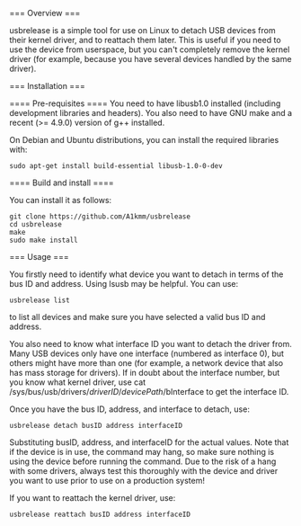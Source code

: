 === Overview ===

usbrelease is a simple tool for use on Linux to detach USB devices from their
kernel driver, and to reattach them later. This is useful if you need to use
the device from userspace, but you can't completely remove the kernel driver
(for example, because you have several devices handled by the same driver).

=== Installation ===

==== Pre-requisites ====
You need to have libusb1.0 installed (including development libraries and
headers). You also need to have GNU make and a recent (>= 4.9.0) version of g++
installed.

On Debian and Ubuntu distributions, you can install the required libraries with:

    sudo apt-get install build-essential libusb-1.0-0-dev

==== Build and install ====

You can install it as follows:

    git clone https://github.com/A1kmm/usbrelease
    cd usbrelease
    make
    sudo make install

=== Usage ===

You firstly need to identify what device you want to detach in terms of the bus ID
and address. Using lsusb may be helpful. You can use:

    usbrelease list

to list all devices and make sure you have selected a valid bus ID and address.

You also need to know what interface ID you want to detach the driver from.
Many USB devices only have one interface (numbered as interface 0), but others
might have more than one (for example, a network device that also has mass
storage for drivers). If in doubt about the interface number, but you know what
kernel driver, use cat /sys/bus/usb/drivers/*driverID*/*devicePath*/bInterface
to get the interface ID.

Once you have the bus ID, address, and interface to detach, use:

    usbrelease detach busID address interfaceID

Substituting busID, address, and interfaceID for the actual values.
Note that if the device is in use, the command may hang, so make sure nothing
is using the device before running the command. Due to the risk of a hang with
some drivers, always test this thoroughly with the device and driver you want
to use prior to use on a production system!

If you want to reattach the kernel driver, use:

    usbrelease reattach busID address interfaceID
